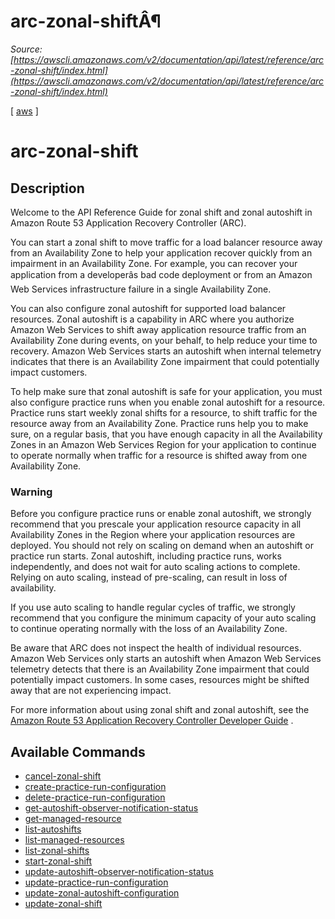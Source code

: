 # arc-zonal-shiftÂ¶

*Source: [https://awscli.amazonaws.com/v2/documentation/api/latest/reference/arc-zonal-shift/index.html](https://awscli.amazonaws.com/v2/documentation/api/latest/reference/arc-zonal-shift/index.html)*

[ [aws](https://awscli.amazonaws.com/v2/documentation/api/latest/reference/index.html#cli-aws) ]

# arc-zonal-shift

## Description

Welcome to the API Reference Guide for zonal shift and zonal autoshift in Amazon Route 53 Application Recovery Controller (ARC).

You can start a zonal shift to move traffic for a load balancer resource away from an Availability Zone to help your application recover quickly from an impairment in an Availability Zone. For example, you can recover your application from a developerâs bad code deployment or from an Amazon Web Services infrastructure failure in a single Availability Zone.

You can also configure zonal autoshift for supported load balancer resources. Zonal autoshift is a capability in ARC where you authorize Amazon Web Services to shift away application resource traffic from an Availability Zone during events, on your behalf, to help reduce your time to recovery. Amazon Web Services starts an autoshift when internal telemetry indicates that there is an Availability Zone impairment that could potentially impact customers.

To help make sure that zonal autoshift is safe for your application, you must also configure practice runs when you enable zonal autoshift for a resource. Practice runs start weekly zonal shifts for a resource, to shift traffic for the resource away from an Availability Zone. Practice runs help you to make sure, on a regular basis, that you have enough capacity in all the Availability Zones in an Amazon Web Services Region for your application to continue to operate normally when traffic for a resource is shifted away from one Availability Zone.

### Warning

Before you configure practice runs or enable zonal autoshift, we strongly recommend that you prescale your application resource capacity in all Availability Zones in the Region where your application resources are deployed. You should not rely on scaling on demand when an autoshift or practice run starts. Zonal autoshift, including practice runs, works independently, and does not wait for auto scaling actions to complete. Relying on auto scaling, instead of pre-scaling, can result in loss of availability.

If you use auto scaling to handle regular cycles of traffic, we strongly recommend that you configure the minimum capacity of your auto scaling to continue operating normally with the loss of an Availability Zone.

Be aware that ARC does not inspect the health of individual resources. Amazon Web Services only starts an autoshift when Amazon Web Services telemetry detects that there is an Availability Zone impairment that could potentially impact customers. In some cases, resources might be shifted away that are not experiencing impact.

For more information about using zonal shift and zonal autoshift, see the [Amazon Route 53 Application Recovery Controller Developer Guide](https://docs.aws.amazon.com/r53recovery/latest/dg/what-is-route53-recovery.html) .

## Available Commands

- [cancel-zonal-shift](https://awscli.amazonaws.com/v2/documentation/api/latest/reference/arc-zonal-shift/cancel-zonal-shift.html)
- [create-practice-run-configuration](https://awscli.amazonaws.com/v2/documentation/api/latest/reference/arc-zonal-shift/create-practice-run-configuration.html)
- [delete-practice-run-configuration](https://awscli.amazonaws.com/v2/documentation/api/latest/reference/arc-zonal-shift/delete-practice-run-configuration.html)
- [get-autoshift-observer-notification-status](https://awscli.amazonaws.com/v2/documentation/api/latest/reference/arc-zonal-shift/get-autoshift-observer-notification-status.html)
- [get-managed-resource](https://awscli.amazonaws.com/v2/documentation/api/latest/reference/arc-zonal-shift/get-managed-resource.html)
- [list-autoshifts](https://awscli.amazonaws.com/v2/documentation/api/latest/reference/arc-zonal-shift/list-autoshifts.html)
- [list-managed-resources](https://awscli.amazonaws.com/v2/documentation/api/latest/reference/arc-zonal-shift/list-managed-resources.html)
- [list-zonal-shifts](https://awscli.amazonaws.com/v2/documentation/api/latest/reference/arc-zonal-shift/list-zonal-shifts.html)
- [start-zonal-shift](https://awscli.amazonaws.com/v2/documentation/api/latest/reference/arc-zonal-shift/start-zonal-shift.html)
- [update-autoshift-observer-notification-status](https://awscli.amazonaws.com/v2/documentation/api/latest/reference/arc-zonal-shift/update-autoshift-observer-notification-status.html)
- [update-practice-run-configuration](https://awscli.amazonaws.com/v2/documentation/api/latest/reference/arc-zonal-shift/update-practice-run-configuration.html)
- [update-zonal-autoshift-configuration](https://awscli.amazonaws.com/v2/documentation/api/latest/reference/arc-zonal-shift/update-zonal-autoshift-configuration.html)
- [update-zonal-shift](https://awscli.amazonaws.com/v2/documentation/api/latest/reference/arc-zonal-shift/update-zonal-shift.html)